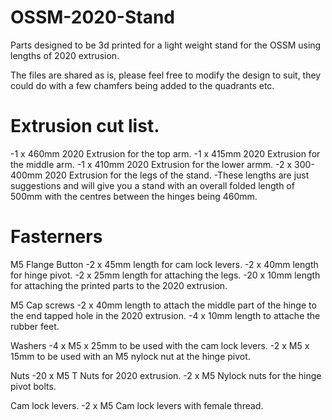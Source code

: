 # OSSM-2020-Stand
Parts designed to be 3d printed for a light weight stand for the OSSM using lengths of 2020 extrusion.

The files are shared as is, please feel free to modify the design to suit, they could do with a few chamfers being added to the quadrants etc.

# Extrusion cut list.
-1 x 460mm 2020 Extrusion for the top arm.
-1 x 415mm 2020 Extrusion for the middle arm.
-1 x 410mm 2020 Extrusion for the lower armm.
-2 x 300-400mm 2020 Extrusion for the legs of the stand.
-These lengths are just suggestions and will give you a stand with an overall folded length of 500mm with the centres between the hinges being 460mm.

# Fasterners
M5 Flange Button
-2 x 45mm length for cam lock levers.
-2 x 40mm length for hinge pivot.
-2 x 25mm length for attaching the legs.
-20 x 10mm length for attaching the printed parts to the 2020 extrusion.

M5 Cap screws
-2 x 40mm length to attach the middle part of the hinge to the end tapped hole in the 2020 extrusion.
-4 x 10mm length to attache the rubber feet.

Washers
-4 x M5 x 25mm to be used with the cam lock levers.
-2 x M5 x 15mm to be used with an M5 nylock nut at the hinge pivot.

Nuts
-20 x M5 T Nuts for 2020 extrusion.
-2 x M5 Nylock nuts for the hinge pivot bolts.

Cam lock levers.
-2 x M5 Cam lock levers with female thread.
